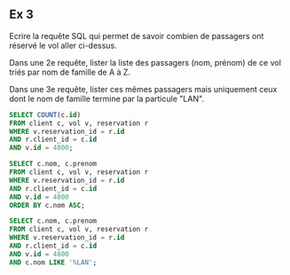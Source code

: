 ## Ex 3

Ecrire la requête SQL qui permet de savoir combien de passagers ont réservé le vol aller ci-dessus.

Dans une 2e requête, lister la liste des passagers (nom, prénom) de ce vol triés par nom de famille de A à Z.

Dans une 3e requête, lister ces mêmes passagers mais uniquement ceux dont le nom de famille termine par la particule "LAN".

```sql
SELECT COUNT(c.id)
FROM client c, vol v, reservation r
WHERE v.reservation_id = r.id
AND r.client_id = c.id
AND v.id = 4800;

SELECT c.nom, c.prenom
FROM client c, vol v, reservation r
WHERE v.reservation_id = r.id
AND r.client_id = c.id
AND v.id = 4800
ORDER BY c.nom ASC;

SELECT c.nom, c.prenom
FROM client c, vol v, reservation r
WHERE v.reservation_id = r.id
AND r.client_id = c.id
AND v.id = 4800
AND c.nom LIKE '%LAN';
```